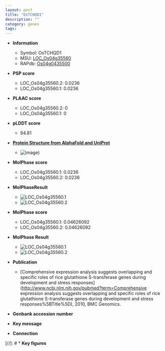 ```yaml
---
layout: post
title: "OsTCHQD1"
description: ""
category: genes
tags: 
---
```


* **Information**  
    + Symbol: OsTCHQD1  
    + MSU: [LOC_Os04g35560](http://rice.plantbiology.msu.edu/cgi-bin/ORF_infopage.cgi?orf=LOC_Os04g35560)  
    + RAPdb: [Os04g0435500](http://rapdb.dna.affrc.go.jp/viewer/gbrowse_details/irgsp1?name=Os04g0435500)  

* **PSP score**  
    + LOC_Os04g35560.2: 0.0236 
    + LOC_Os04g35560.1: 0.0236 

* **PLAAC score**  
    + LOC_Os04g35560.2: 0 
    + LOC_Os04g35560.1: 0 

* **pLDDT score**
    + 94.81

* **[Protein Structure from AlphaFold and UniProt](https://www.uniprot.org/uniprotkb/Q7XUT1/entry#structure)**
    + ![image](https://ricepsp.github.io/images/Q7/AF-Q7XUT1-F1.png))

* **MolPhase score**
    + LOC_Os04g35560.1: 0.0236
    + LOC_Os04g35560.2: 0.0236

* **MolPhaseResult**
    + ![LOC_Os04g35560.1](https://ricepsp.github.io/pictures/LOC_Os04g/LOC_Os04g35560.1.png)
    + ![LOC_Os04g35560.2](https://ricepsp.github.io/pictures/LOC_Os04g/LOC_Os04g35560.2.png)

* **MolPhase score**
    + LOC_Os04g35560.1: 0.04626092
    + LOC_Os04g35560.2: 0.04626092

* **MolPhase Result**
    + ![LOC_Os04g35560.1](https://304243504.github.io/Pictures/LOC_Os04g/LOC_Os04g35560.1.png)
    + ![LOC_Os04g35560.2](https://304243504.github.io/Pictures/LOC_Os04g/LOC_Os04g35560.2.png)

* **Publication**  
    + [Comprehensive expression analysis suggests overlapping and specific roles of rice glutathione S-transferase genes during development and stress responses](http://www.ncbi.nlm.nih.gov/pubmed?term=Comprehensive expression analysis suggests overlapping and specific roles of rice glutathione S-transferase genes during development and stress responses%5BTitle%5D), 2010, BMC Genomics.

* **Genbank accession number**  

* **Key message**  

* **Connection**  

[//]: # * **Key figures**  


